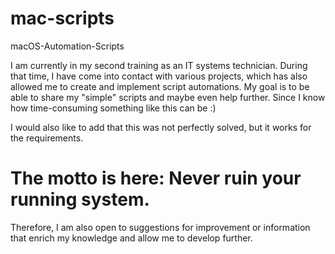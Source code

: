 # mac-scripts
macOS-Automation-Scripts

I am currently in my second training as an IT systems technician. 
During that time, I have come into contact with various projects, which has also allowed me to create and implement script automations. 
My goal is to be able to share my "simple" scripts and maybe even help further. Since I know how time-consuming something like this can be :)

I would also like to add that this was not perfectly solved, but it works for the requirements.

# The motto is here: Never ruin your running system. 
Therefore, I am also open to suggestions for improvement or information that enrich my knowledge and allow me to develop further.
